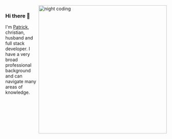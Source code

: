 <img src="https://cdnb.artstation.com/p/assets/images/images/036/125/405/original/igor-freitas-mesa.gif?1616779562" alt="night coding" min-width="300px" max-width="300px" width="400px" align="right">

### Hi there 👋
I'm [Patrick](https://www.linkedin.com/in/patrickhandres), christian, husband and full stack developer. I have a very broad professional background and can navigate many areas of knowledge.
